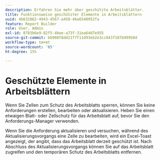 ```yaml
---
description: Erfahren Sie mehr über geschützte Arbeitsblätter.
title: Funktionsweise geschützter Elemente in Arbeitsblättern
uuid: 4b632862-4943-4567-a458-46a6548952fa
feature: Report Builder
role: User, Admin
exl-id: 8783b6e9-82f5-4bee-a73f-31ea64d7e955
source-git-commit: bb908f8dd21f7f11d93eb2e3cc843f107b99950d
workflow-type: tm+mt
source-wordcount: '85'
ht-degree: 15%

---
```


# Geschützte Elemente in Arbeitsblättern

Wenn Sie Zellen zum Schutz des Arbeitsblatts sperren, können Sie keine Anforderungen erstellen, bearbeiten oder aktualisieren. Heben Sie einen etwaigen Blatt- oder Zellschutz für das Arbeitsblatt auf, bevor Sie den Anforderungs-Manager verwenden.

Wenn Sie die Anforderung aktualisieren und versuchen, während des Aktualisierungsvorgangs eine Zelle zu bearbeiten, wird ein Excel-Toast angezeigt, der angibt, dass das Arbeitsblatt derzeit geschützt ist. Nach Abschluss des Aktualisierungsvorgangs können Sie auf das Arbeitsblatt zugreifen und den temporären Schutz des Arbeitsblatts entfernen.
